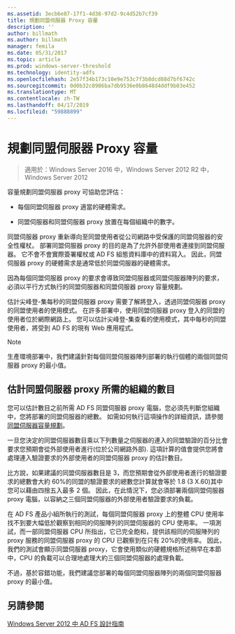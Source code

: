 ```yaml
---
ms.assetid: 3ecb6e87-17f1-4d38-97d2-9c4d52b7cf39
title: 規劃同盟伺服器 Proxy 容量
description: ''
author: billmath
ms.author: billmath
manager: femila
ms.date: 05/31/2017
ms.topic: article
ms.prod: windows-server-threshold
ms.technology: identity-adfs
ms.openlocfilehash: 2e57f34b173c10e9e753c7f3b8dcd88d7bf6742c
ms.sourcegitcommit: 0d0b32c8986ba7db9536e0b8648d4ddf9b03e452
ms.translationtype: MT
ms.contentlocale: zh-TW
ms.lasthandoff: 04/17/2019
ms.locfileid: "59888899"
---
```

# <a name="planning-for-federation-server-proxy-capacity"></a>規劃同盟伺服器 Proxy 容量

>適用於：Windows Server 2016 中，Windows Server 2012 R2 中，Windows Server 2012

容量規劃同盟伺服器 proxy 可協助您評估：  
  
-   每個同盟伺服器 proxy 適當的硬體需求。  
  
-   同盟伺服器和同盟伺服器 proxy 放置在每個組織中的數字。  
  
同盟伺服器 proxy 重新導向至同盟使用者從公司網路中受保護的同盟伺服器的安全性權杖。 部署同盟伺服器 proxy 的目的是為了允許外部使用者連接到同盟伺服器。 它不會不會實際簽署權杖或 AD FS 組態資料庫中的資料寫入。 因此，同盟伺服器 proxy 的硬體需求是通常低於同盟伺服器的硬體需求。  
  
因為每個同盟伺服器 proxy 的要求會導致同盟伺服器或同盟伺服器陣列的要求，必須以平行方式執行的同盟伺服器和同盟伺服器 proxy 容量規劃。  
  
估計尖峰登\-集每秒的同盟伺服器 proxy 需要了解將登入，透過同盟伺服器 proxy 的同盟使用者的使用模式。 在許多部署中，使用同盟伺服器 proxy 登入的同盟的使用者位於網際網路上。 您可以估計尖峰登\-集查看的使用模式，其中每秒的同盟使用者，將受到 AD FS 的現有 Web 應用程式。  
  
> [!NOTE]  
> 生產環境部署中，我們建議針對每個同盟伺服器陣列部署的執行個體的兩個同盟伺服器 proxy 的最小值。  
  
## <a name="estimate-the-number-of-federation-server-proxies-required-for-your-organization"></a>估計同盟伺服器 proxy 所需的組織的數目  
您可以估計數目之前所需 AD FS 同盟伺服器 proxy 電腦，您必須先判斷您組織中，您將部署的同盟伺服器的總數。 如需如何執行這項操作的詳細資訊，請參閱[同盟伺服器容量規劃](Planning-for-Federation-Server-Capacity.md)。  
  
一旦您決定的同盟伺服器數目乘以下列數量之伺服器的連入的同盟驗證的百分比會要求您預期會從外部使用者進行\(位於公司網路外部\). 這項計算的值會提供您將會處理連入驗證要求的外部使用者的同盟伺服器 proxy 的估計數目。  
  
比方說，如果建議的同盟伺服器數目是 3，而您預期會從外部使用者進行的驗證要求的總數會大約 60%的同盟的驗證要求的總數您計算就會等於 1.8 \(3 X.60\)其中您可以藉由四捨五入最多 2 個。  因此，在此情況下，您必須部署兩個同盟伺服器 proxy 電腦，以容納之三個同盟伺服器的外部使用者驗證要求的負載。  
  
在 AD FS 產品小組所執行的測試，每個同盟伺服器 proxy 上的整體 CPU 使用率找不到要大幅低於觀察到相同的伺服陣列的同盟伺服器的 CPU 使用率。  一項測試，而一部同盟伺服器 CPU 所指出，它已完全飽和，提供該相同的伺服陣列的 proxy 服務的同盟伺服器 proxy 的 CPU 已觀察到在只有 20%的使用率。 因此，我們的測試會顯示同盟伺服器 proxy，它會使用類似的硬體規格所述稍早在本節中，CPU 的負載可以合理地處理大約三個同盟伺服器的處理負載。  
  
不過，基於容錯功能，我們建議您部署的每個同盟伺服器陣列的兩個同盟伺服器 proxy 的最小值。  
  
## <a name="see-also"></a>另請參閱
[Windows Server 2012 中 AD FS 設計指南](AD-FS-Design-Guide-in-Windows-Server-2012.md)
